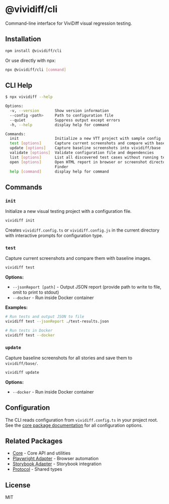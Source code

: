 # @vividiff/cli

Command-line interface for ViviDiff visual regression testing.

## Installation

```bash
npm install @vividiff/cli
```

Or use directly with npx:

```bash
npx @vividiff/cli [command]
```

## CLI Help

```bash
$ npx vividiff --help

Options:
  -v, --version       Show version information
  --config <path>     Path to configuration file
  --quiet             Suppress output except errors
  -h, --help          display help for command

Commands:
  init                Initialize a new VTT project with sample config
  test [options]      Capture current screenshots and compare with baseline
  update [options]    Capture baseline screenshots into vividiff/base
  validate [options]  Validate configuration file and dependencies
  list [options]      List all discovered test cases without running tests
  open [options]      Open HTML report in browser or screenshot directory in
                      Finder
  help [command]      display help for command
```

## Commands

### `init`

Initialize a new visual testing project with a configuration file.

```bash
vividiff init
```

Creates `vividiff.config.ts` or `vividiff.config.js` in the current directory with interactive prompts for configuration type.

### `test`

Capture current screenshots and compare them with baseline images.

```bash
vividiff test
```

**Options:**
- `--jsonReport [path]` - Output JSON report (provide path to write to file, omit to print to stdout)
- `--docker` - Run inside Docker container

**Examples:**
```bash
# Run tests and output JSON to file
vividiff test --jsonReport ./test-results.json

# Run tests in Docker
vividiff test --docker
```

### `update`

Capture baseline screenshots for all stories and save them to `vividiff/base/`.

```bash
vividiff update
```

**Options:**
- `--docker` - Run inside Docker container

## Configuration

The CLI reads configuration from `vividiff.config.ts` in your project root. See the [core package documentation](../core/README.md) for all configuration options.

## Related Packages

- [Core](../core/README.md) - Core API and utilities
- [Playwright Adapter](../playwright-adapter/README.md) - Browser automation
- [Storybook Adapter](../storybook-adapter/README.md) - Storybook integration
- [Protocol](../protocol/README.md) - Shared types

## License

MIT
